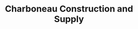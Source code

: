 ---
title: "Charboneau Construction and Supply"
url: /gig-harbor/charboneau-construction-and-supply/
shop: hardware
---